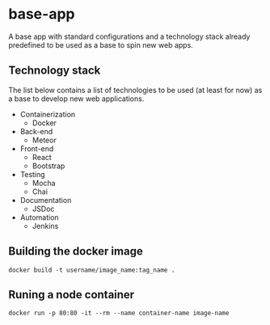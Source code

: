 # base-app

A base app with standard configurations and a technology stack already predefined to be used as a base to spin new web apps.

## Technology stack

The list below contains a list of technologies to be used (at least for now) as a base to develop new web applications.

- Containerization
  - Docker
- Back-end
  - Meteor
- Front-end
  - React
  - Bootstrap
- Testing
  - Mocha
  - Chai
- Documentation
  - JSDoc
- Automation
  - Jenkins

## Building the docker image

`docker build -t username/image_name:tag_name .`

## Runing a node container

`docker run -p 80:80 -it --rm --name container-name image-name`